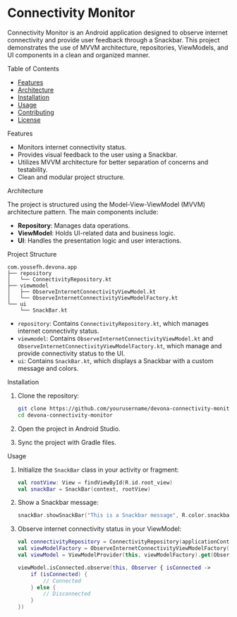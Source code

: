 # Connectivity Monitor

Connectivity Monitor is an Android application designed to observe internet connectivity and provide user feedback through a Snackbar. This project demonstrates the use of MVVM architecture, repositories, ViewModels, and UI components in a clean and organized manner.

Table of Contents

- [Features](#features)
- [Architecture](#architecture)
- [Installation](#installation)
- [Usage](#usage)
- [Contributing](#contributing)
- [License](#license)

Features

- Monitors internet connectivity status.
- Provides visual feedback to the user using a Snackbar.
- Utilizes MVVM architecture for better separation of concerns and testability.
- Clean and modular project structure.

Architecture

The project is structured using the Model-View-ViewModel (MVVM) architecture pattern. The main components include:

- **Repository**: Manages data operations.
- **ViewModel**: Holds UI-related data and business logic.
- **UI**: Handles the presentation logic and user interactions.

Project Structure

```
com.yousefh.devona.app
├── repository
│   └── ConnectivityRepository.kt
├── viewmodel
│   ├── ObserveInternetConnectivityViewModel.kt
│   └── ObserveInternetConnectivityViewModelFactory.kt
└── ui
    └── SnackBar.kt
```

- `repository`: Contains `ConnectivityRepository.kt`, which manages internet connectivity status.
- `viewmodel`: Contains `ObserveInternetConnectivityViewModel.kt` and `ObserveInternetConnectivityViewModelFactory.kt`, which manage and provide connectivity status to the UI.
- `ui`: Contains `SnackBar.kt`, which displays a Snackbar with a custom message and colors.

Installation

1. Clone the repository:

   ```bash
   git clone https://github.com/yourusername/devona-connectivity-monitor.git
   cd devona-connectivity-monitor
   ```

2. Open the project in Android Studio.

3. Sync the project with Gradle files.

Usage

1. Initialize the `SnackBar` class in your activity or fragment:

   ```kotlin
   val rootView: View = findViewById(R.id.root_view)
   val snackBar = SnackBar(context, rootView)
   ```

2. Show a Snackbar message:

   ```kotlin
   snackBar.showSnackBar("This is a Snackbar message", R.color.snackbar_background, R.color.snackbar_text)
   ```

3. Observe internet connectivity status in your ViewModel:

   ```kotlin
   val connectivityRepository = ConnectivityRepository(applicationContext)
   val viewModelFactory = ObserveInternetConnectivityViewModelFactory(connectivityRepository)
   val viewModel = ViewModelProvider(this, viewModelFactory).get(ObserveInternetConnectivityViewModel::class.java)

   viewModel.isConnected.observe(this, Observer { isConnected ->
       if (isConnected) {
           // Connected
       } else {
           // Disconnected
       }
   })
   ```
